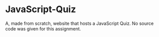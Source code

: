 # JavaScript-Quiz
A, made from scratch, website that hosts a JavaScript Quiz. No source code was given for this assignment. 
